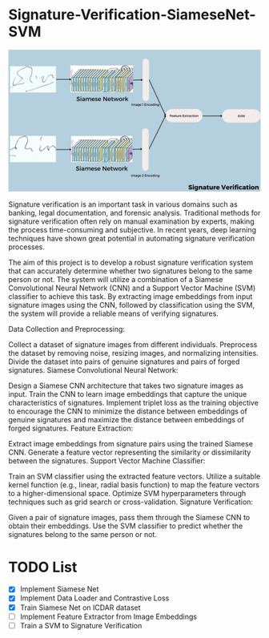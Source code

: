 # Signature-Verification-SiameseNet-SVM


![Screenshot](WorkFlow.jpg)


Signature verification is an important task in various domains such as banking, legal documentation, and forensic analysis. Traditional methods for signature verification often rely on manual examination by experts, making the process time-consuming and subjective. In recent years, deep learning techniques have shown great potential in automating signature verification processes.

The aim of this project is to develop a robust signature verification system that can accurately determine whether two signatures belong to the same person or not. The system will utilize a combination of a Siamese Convolutional Neural Network (CNN) and a Support Vector Machine (SVM) classifier to achieve this task. By extracting image embeddings from input signature images using the CNN, followed by classification using the SVM, the system will provide a reliable means of verifying signatures.


Data Collection and Preprocessing:

Collect a dataset of signature images from different individuals.
Preprocess the dataset by removing noise, resizing images, and normalizing intensities.
Divide the dataset into pairs of genuine signatures and pairs of forged signatures.
Siamese Convolutional Neural Network:

Design a Siamese CNN architecture that takes two signature images as input.
Train the CNN to learn image embeddings that capture the unique characteristics of signatures.
Implement triplet loss as the training objective to encourage the CNN to minimize the distance between embeddings of genuine signatures and maximize the distance between embeddings of forged signatures.
Feature Extraction:

Extract image embeddings from signature pairs using the trained Siamese CNN.
Generate a feature vector representing the similarity or dissimilarity between the signatures.
Support Vector Machine Classifier:

Train an SVM classifier using the extracted feature vectors.
Utilize a suitable kernel function (e.g., linear, radial basis function) to map the feature vectors to a higher-dimensional space.
Optimize SVM hyperparameters through techniques such as grid search or cross-validation.
Signature Verification:

Given a pair of signature images, pass them through the Siamese CNN to obtain their embeddings.
Use the SVM classifier to predict whether the signatures belong to the same person or not.


# TODO List
- [x] Implement Siamese Net 
- [x] Implement Data Loader and Contrastive Loss
- [x] Train Siamese Net on ICDAR dataset
- [ ] Implement Feature Extractor from Image Embeddings
- [ ] Train a SVM to Signature Verification
